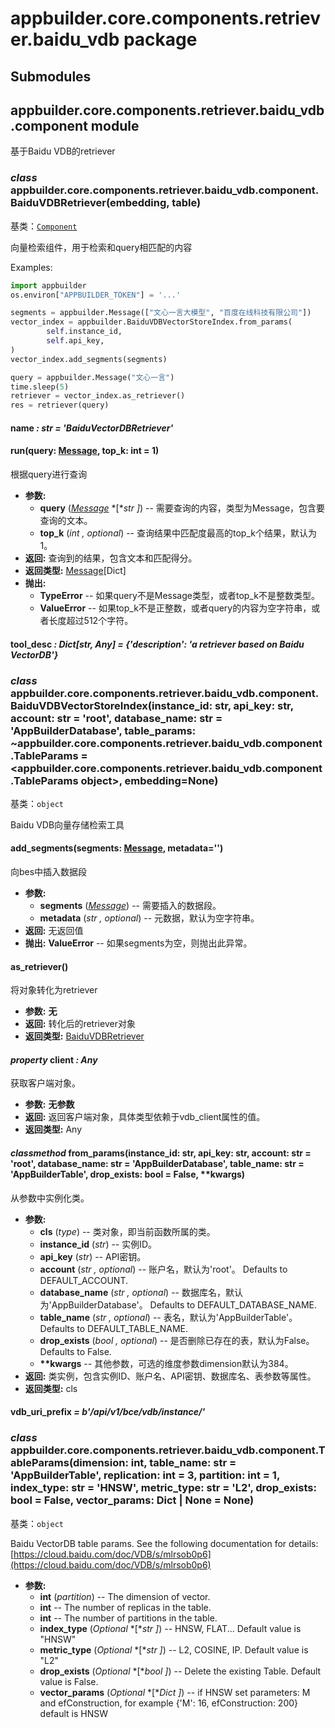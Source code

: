 # appbuilder.core.components.retriever.baidu_vdb package

## Submodules

## appbuilder.core.components.retriever.baidu_vdb.component module

基于Baidu VDB的retriever

### *class* appbuilder.core.components.retriever.baidu_vdb.component.BaiduVDBRetriever(embedding, table)

基类：[`Component`](appbuilder.core.md#appbuilder.core.component.Component)

向量检索组件，用于检索和query相匹配的内容

Examples:

```python
import appbuilder
os.environ["APPBUILDER_TOKEN"] = '...'

segments = appbuilder.Message(["文心一言大模型", "百度在线科技有限公司"])
vector_index = appbuilder.BaiduVDBVectorStoreIndex.from_params(
        self.instance_id,
        self.api_key,
)
vector_index.add_segments(segments)

query = appbuilder.Message("文心一言")
time.sleep(5)
retriever = vector_index.as_retriever()
res = retriever(query)
```

#### name *: str* *= 'BaiduVectorDBRetriever'*

#### run(query: [Message](appbuilder.core.md#appbuilder.core.message.Message), top_k: int = 1)

根据query进行查询

* **参数:**
  * **query** ([*Message*](appbuilder.core.md#appbuilder.core.message.Message) *[**str* *]*) -- 需要查询的内容，类型为Message，包含要查询的文本。
  * **top_k** (*int* *,* *optional*) -- 查询结果中匹配度最高的top_k个结果，默认为1。
* **返回:**
  查询到的结果，包含文本和匹配得分。
* **返回类型:**
  [Message](appbuilder.core.md#appbuilder.core.message.Message)[Dict]
* **抛出:**
  * **TypeError** -- 如果query不是Message类型，或者top_k不是整数类型。
  * **ValueError** -- 如果top_k不是正整数，或者query的内容为空字符串，或者长度超过512个字符。

#### tool_desc *: Dict[str, Any]* *= {'description': 'a retriever based on Baidu VectorDB'}*

### *class* appbuilder.core.components.retriever.baidu_vdb.component.BaiduVDBVectorStoreIndex(instance_id: str, api_key: str, account: str = 'root', database_name: str = 'AppBuilderDatabase', table_params: ~appbuilder.core.components.retriever.baidu_vdb.component.TableParams = <appbuilder.core.components.retriever.baidu_vdb.component.TableParams object>, embedding=None)

基类：`object`

Baidu VDB向量存储检索工具

#### add_segments(segments: [Message](appbuilder.core.md#appbuilder.core.message.Message), metadata='')

向bes中插入数据段

* **参数:**
  * **segments** ([*Message*](appbuilder.core.md#appbuilder.core.message.Message)) -- 需要插入的数据段。
  * **metadata** (*str* *,* *optional*) -- 元数据，默认为空字符串。
* **返回:**
  无返回值
* **抛出:**
  **ValueError** -- 如果segments为空，则抛出此异常。

#### as_retriever()

将对象转化为retriever

* **参数:**
  **无**
* **返回:**
  转化后的retriever对象
* **返回类型:**
  [BaiduVDBRetriever](#appbuilder.core.components.retriever.baidu_vdb.component.BaiduVDBRetriever)

#### *property* client *: Any*

获取客户端对象。

* **参数:**
  **无参数**
* **返回:**
  返回客户端对象，具体类型依赖于vdb_client属性的值。
* **返回类型:**
  Any

#### *classmethod* from_params(instance_id: str, api_key: str, account: str = 'root', database_name: str = 'AppBuilderDatabase', table_name: str = 'AppBuilderTable', drop_exists: bool = False, \*\*kwargs)

从参数中实例化类。

* **参数:**
  * **cls** (*type*) -- 类对象，即当前函数所属的类。
  * **instance_id** (*str*) -- 实例ID。
  * **api_key** (*str*) -- API密钥。
  * **account** (*str* *,* *optional*) -- 账户名，默认为'root'。 Defaults to DEFAULT_ACCOUNT.
  * **database_name** (*str* *,* *optional*) -- 数据库名，默认为'AppBuilderDatabase'。 Defaults to DEFAULT_DATABASE_NAME.
  * **table_name** (*str* *,* *optional*) -- 表名，默认为'AppBuilderTable'。 Defaults to DEFAULT_TABLE_NAME.
  * **drop_exists** (*bool* *,* *optional*) -- 是否删除已存在的表，默认为False。 Defaults to False.
  * **\*\*kwargs** -- 其他参数，可选的维度参数dimension默认为384。
* **返回:**
  类实例，包含实例ID、账户名、API密钥、数据库名、表参数等属性。
* **返回类型:**
  cls

#### vdb_uri_prefix *= b'/api/v1/bce/vdb/instance/'*

### *class* appbuilder.core.components.retriever.baidu_vdb.component.TableParams(dimension: int, table_name: str = 'AppBuilderTable', replication: int = 3, partition: int = 1, index_type: str = 'HNSW', metric_type: str = 'L2', drop_exists: bool = False, vector_params: Dict | None = None)

基类：`object`

Baidu VectorDB table params.
See the following documentation for details:
[https://cloud.baidu.com/doc/VDB/s/mlrsob0p6](https://cloud.baidu.com/doc/VDB/s/mlrsob0p6)

* **参数:**
  * **int** (*partition*) -- The dimension of vector.
  * **int** -- The number of replicas in the table.
  * **int** -- The number of partitions in the table.
  * **index_type** (*Optional* *[**str* *]*) -- HNSW, FLAT... Default value is "HNSW"
  * **metric_type** (*Optional* *[**str* *]*) -- L2, COSINE, IP. Default value is "L2"
  * **drop_exists** (*Optional* *[**bool* *]*) -- Delete the existing Table. Default value is False.
  * **vector_params** (*Optional* *[**Dict* *]*) -- if HNSW set parameters: M and efConstruction, for example {'M': 16, efConstruction: 200}
    default is HNSW
